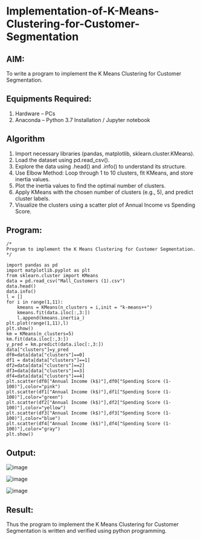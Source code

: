 # Implementation-of-K-Means-Clustering-for-Customer-Segmentation

## AIM:
To write a program to implement the K Means Clustering for Customer Segmentation.

## Equipments Required:
1. Hardware – PCs
2. Anaconda – Python 3.7 Installation / Jupyter notebook

## Algorithm

1. Import necessary libraries (pandas, matplotlib, sklearn.cluster.KMeans).
2. Load the dataset using pd.read_csv().
3. Explore the data using .head() and .info() to understand its structure.
4. Use Elbow Method: Loop through 1 to 10 clusters, fit KMeans, and store inertia values.
5. Plot the inertia values to find the optimal number of clusters.
6. Apply KMeans with the chosen number of clusters (e.g., 5), and predict cluster labels.
7. Visualize the clusters using a scatter plot of Annual Income vs Spending Score.

## Program:
```
/*
Program to implement the K Means Clustering for Customer Segmentation.
*/

import pandas as pd
import matplotlib.pyplot as plt
from sklearn.cluster import KMeans
data = pd.read_csv("Mall_Customers (1).csv")
data.head()
data.info()
l = []
for i in range(1,11):
    kmeans = KMeans(n_clusters = i,init = "k-means++")
    kmeans.fit(data.iloc[:,3:])
    l.append(kmeans.inertia_)
plt.plot(range(1,11),l)
plt.show()
km = KMeans(n_clusters=5)
km.fit(data.iloc[:,3:])
y_pred = km.predict(data.iloc[:,3:])
data["clusters"]=y_pred
df0=data[data["clusters"]==0]
df1 = data[data["clusters"]==1]
df2=data[data["clusters"]==2]
df3=data[data["clusters"]==3]
df4=data[data["clusters"]==4]
plt.scatter(df0["Annual Income (k$)"],df0["Spending Score (1-100)"],color="pink")
plt.scatter(df1["Annual Income (k$)"],df1["Spending Score (1-100)"],color="green")
plt.scatter(df2["Annual Income (k$)"],df2["Spending Score (1-100)"],color="yellow")
plt.scatter(df3["Annual Income (k$)"],df3["Spending Score (1-100)"],color="blue")
plt.scatter(df4["Annual Income (k$)"],df4["Spending Score (1-100)"],color="gray")
plt.show()
```

## Output:

![image](https://github.com/user-attachments/assets/f26423e9-527d-4c36-ba32-928ccbb95832)

![image](https://github.com/user-attachments/assets/db6c4673-2b94-452c-a2df-77973e4f8cf3)

![image](https://github.com/user-attachments/assets/6a2c1819-925e-45b0-8198-1eefe0fc9b74)




## Result:
Thus the program to implement the K Means Clustering for Customer Segmentation is written and verified using python programming.
